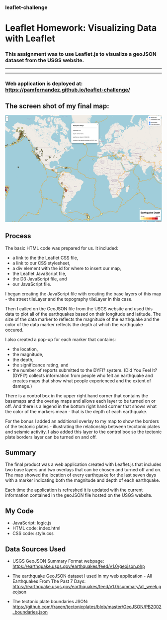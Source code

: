 ### leaflet-challenge
# Leaflet Homework: Visualizing Data with Leaflet
### This assignment was to use Leaflet.js to visualize a geoJSON dataset from the USGS website.

----------------------------
----------------------------
### Web application is deployed at: https://pamfernandez.github.io/leaflet-challenge/

## The screen shot of my final map:
![PamsMapScreenShot](Images/PamsMapScreenShot.png)



## Process
The basic HTML code was prepared for us. It included:
* a link to the the Leaflet CSS file, 
* a link to our CSS stylesheet,
* a div element with the id for where to insert our map,
* the Leaflet JavaScript file, 
* the D3 JavaScript file, and
* our JavaScript file.

I began creating the JavaScript file with creating the base layers of this map - the street tileLayer and the topography tileLayer in this case.

Then I called on the GeoJSON file from the USGS website and used this data to plot all of the earthquakes based on their longitude and latitude. The size of the data marker to reflects the magnitude of the earthquake and the color of the data marker reflects the depth at which the earthquake occured. 

I also created a pop-up for each marker that contains:
* the location,
* the magnitude,
* the depth,
* the significance rating, and
* the number of reports submitted to the DYFI? system. (Did You Feel It? (DYFI?) collects information from people who felt an earthquake and creates maps that show what people experienced and the extent of damage.)

There is a control box in the upper right hand corner that contains the basemaps and the overlay maps and allows each layer to be turned on or off. And there is a legend in the bottom right hand corner that shows what the color of the markers mean - that is the depth of each earthquake.

For the bonus I added an additional overlay to my map to show the borders of the tectonic plates - illustrating the relationship between tecctonic plates and seismic activity. I also added this layer to the control box so the tectonic plate borders layer can be turned on and off.

## Summary
The final product was a web application created with Leaflet.js that includes two base layers and two overlays that can be chosen and turned off and on. The map showed the location of every earthquake for the last seven days with a marker indicating both the magnitude and depth of each earthquake.

Each time the application is refreshed it is updated with the current information contained in the geoJSON file hosted on the USGS website.

## My Code
* JavaScript: logic.js
* HTML code: index.html
* CSS code: style.css

## Data Sources Used
* USGS GeoJSON Summary Format webpage: https://earthquake.usgs.gov/earthquakes/feed/v1.0/geojson.php

* The earthquake GeoJSON dataset I used in my web application - All Earthquakes From The Past 7 Days: https://earthquake.usgs.gov/earthquakes/feed/v1.0/summary/all_week.geojson

* The tectonic plate boundaries JSON: https://github.com/fraxen/tectonicplates/blob/master/GeoJSON/PB2002_boundaries.json

